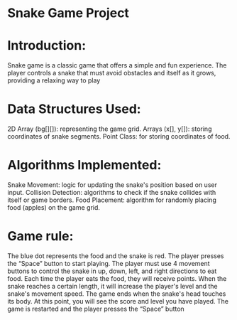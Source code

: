 # Snake Game Project
# Introduction: 
Snake game is a classic game that offers a simple and fun experience. The player controls a snake that must avoid obstacles and itself as it grows, providing a relaxing way to play

# Data Structures Used:
2D Array (bg[][]): representing the game grid.   Arrays (x[], y[]): storing coordinates of snake segments.  Point Class: for storing coordinates of food.

# Algorithms Implemented:
Snake Movement: logic for updating the snake's position based on user input.  Collision Detection: algorithms to check if the snake collides with itself or game borders.  Food Placement: algorithm for randomly placing food (apples) on the game grid.

# Game rule:
The blue dot represents the food and the snake is red.   The player presses the “Space” button to start playing.  The player must use 4 movement buttons to control the snake in up, down, left, and right directions to eat food.  Each time the player eats the food, they will receive points. When the snake reaches a certain length, it will increase the player's level and the snake's movement speed.  The game ends when the snake's head touches its body. At this point, you will see the score and level you have played. The game is restarted and the player presses the “Space” button
